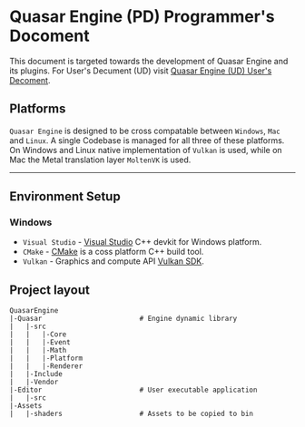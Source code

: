 # Quasar Engine (PD) Programmer's Docoment

This document is targeted towards the development of Quasar Engine and its plugins. For User's Decument (UD) visit [Quasar Engine (UD) User's Decoment](http://xyz).

## Platforms

`Quasar Engine` is designed to be cross compatable between `Windows`, `Mac` and `Linux`. A single Codebase is managed for all three of these platforms. On Windows and Linux native implementation of `Vulkan` is used, while on Mac the Metal translation layer `MoltenVK` is used.

---
## Environment Setup
### Windows
* `Visual Studio` - [Visual Studio](https://visualstudio.microsoft.com) C++ devkit for Windows platform.
* `CMake` - [CMake](https://cmake.org/download/) is a coss platform C++ build tool.
* `Vulkan` - Graphics and compute API [Vulkan SDK](https://vulkan.lunarg.com). 

## Project layout

    QuasarEngine
    |-Quasar                        # Engine dynamic library
    |   |-src
    |   |   |-Core
    |   |   |-Event
    |   |   |-Math
    |   |   |-Platform
    |   |   |-Renderer
    |   |-Include
    |   |-Vendor
    |-Editor                        # User executable application
    |   |-src
    |-Assets
    |   |-shaders                   # Assets to be copied to bin
